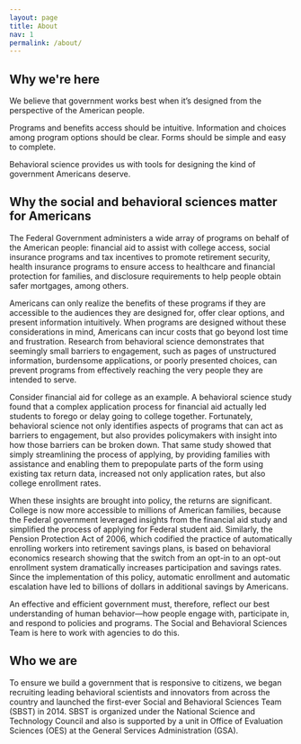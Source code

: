 ```yaml
---
layout: page
title: About
nav: 1
permalink: /about/
---
```


## Why we're here

We believe that government works best when it’s designed from the perspective of the American people.

Programs and benefits access should be intuitive. Information and choices among program options should be clear. Forms should be simple and easy to complete.

Behavioral science provides us with tools for designing the kind of government Americans deserve.

## Why the social and behavioral sciences matter for Americans

The Federal Government administers a wide array of programs on behalf of the American people: financial aid to assist with college access, social insurance programs and tax incentives to promote retirement security, health insurance programs to ensure access to healthcare and financial protection for families, and disclosure requirements to help people obtain safer mortgages, among others.

Americans can only realize the benefits of these programs if they are accessible to the audiences they are designed for, offer clear options, and present information intuitively. When programs are designed without these considerations in mind, Americans can incur costs that go beyond lost time and frustration. Research from behavioral science demonstrates that seemingly small barriers to engagement, such as pages of unstructured information, burdensome applications, or poorly presented choices, can prevent programs from effectively reaching the very people they are intended to serve.

Consider financial aid for college as an example. A behavioral science study found that a complex application process for financial aid actually led students to forego or delay going to college together. Fortunately, behavioral science not only identifies aspects of programs that can act as barriers to engagement, but also provides policymakers with insight into how those barriers can be broken down. That same study showed that simply streamlining the process of applying, by providing families with assistance and enabling them to prepopulate parts of the form using existing tax return data, increased not only application rates, but also college enrollment rates.

When these insights are brought into policy, the returns are significant. College is now more accessible to millions of American families, because the Federal government leveraged insights from the financial aid study and simplified the process of applying for Federal student aid.  Similarly, the Pension Protection Act of 2006, which codified the practice of automatically enrolling workers into retirement savings plans, is based on behavioral economics research showing that the switch from an opt-in to an opt-out enrollment system dramatically increases participation and savings rates.  Since the implementation of this policy, automatic enrollment and automatic escalation have led to billions of dollars in additional savings by Americans.

An effective and efficient government must, therefore, reflect our best understanding of human behavior—how people engage with, participate in, and respond to policies and programs. The Social and Behavioral Sciences Team is here to work with agencies to do this.

## Who we are

To ensure we build a government that is responsive to citizens, we began recruiting leading behavioral scientists and innovators from across the country and launched the first-ever Social and Behavioral Sciences Team (SBST) in 2014. SBST is organized under the National Science and Technology Council and also is supported by a unit in Office of Evaluation Sciences (OES) at the General Services Administration (GSA).
